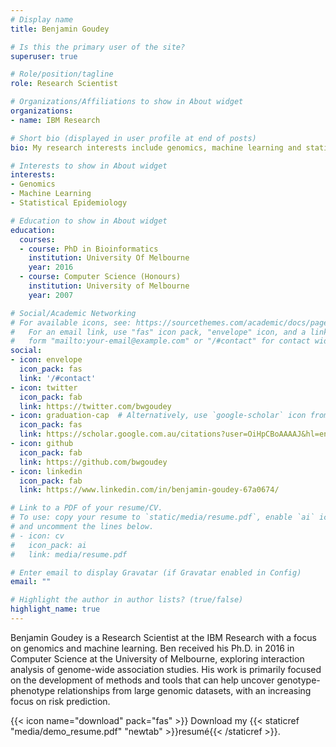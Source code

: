 ```yaml
---
# Display name
title: Benjamin Goudey

# Is this the primary user of the site?
superuser: true

# Role/position/tagline
role: Research Scientist

# Organizations/Affiliations to show in About widget
organizations:
- name: IBM Research

# Short bio (displayed in user profile at end of posts)
bio: My research interests include genomics, machine learning and statistical epidemiology.

# Interests to show in About widget
interests:
- Genomics
- Machine Learning
- Statistical Epidemiology

# Education to show in About widget
education:
  courses:
  - course: PhD in Bioinformatics
    institution: University Of Melbourne
    year: 2016
  - course: Computer Science (Honours)
    institution: University of Melbourne
    year: 2007

# Social/Academic Networking
# For available icons, see: https://sourcethemes.com/academic/docs/page-builder/#icons
#   For an email link, use "fas" icon pack, "envelope" icon, and a link in the
#   form "mailto:your-email@example.com" or "/#contact" for contact widget.
social:
- icon: envelope
  icon_pack: fas
  link: '/#contact'
- icon: twitter
  icon_pack: fab
  link: https://twitter.com/bwgoudey
- icon: graduation-cap  # Alternatively, use `google-scholar` icon from `ai` icon pack
  icon_pack: fas
  link: https://scholar.google.com.au/citations?user=OiHpCBoAAAAJ&hl=en
- icon: github
  icon_pack: fab
  link: https://github.com/bwgoudey
- icon: linkedin
  icon_pack: fab
  link: https://www.linkedin.com/in/benjamin-goudey-67a0674/

# Link to a PDF of your resume/CV.
# To use: copy your resume to `static/media/resume.pdf`, enable `ai` icons in `params.toml`, 
# and uncomment the lines below.
# - icon: cv
#   icon_pack: ai
#   link: media/resume.pdf

# Enter email to display Gravatar (if Gravatar enabled in Config)
email: ""

# Highlight the author in author lists? (true/false)
highlight_name: true
---
```


Benjamin Goudey is a Research Scientist at the IBM Research with a focus on genomics and machine learning.
Ben received his Ph.D. in 2016 in Computer Science at the University of Melbourne, exploring interaction analysis of genome-wide association studies. 
His work is primarily focused on the development of methods and tools that can help uncover genotype-phenotype relationships from large genomic datasets,
with an increasing focus on risk prediction.


{{< icon name="download" pack="fas" >}} Download my {{< staticref "media/demo_resume.pdf" "newtab" >}}resumé{{< /staticref >}}.
